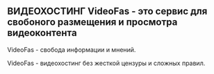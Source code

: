 ## ВИДЕОХОСТИНГ VideoFas - это сервис для свобоного размещения и просмотра видеоконтента

VideoFas - свобода информации и мнений.

VideoFas - видеохостинг без жесткой цензуры и сложных правил.
